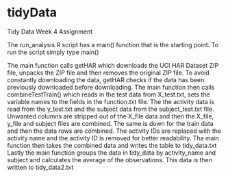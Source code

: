 # tidyData
Tidy Data Week 4 Assignment

The run_analysis.R script has a main() function that is the starting point.
To run the script simply type main()

The main function calls getHAR which downloads the UCI HAR Dataset ZIP file, unpacks the ZIP file and then removes the original ZIP file. To avoid constantly downloading the data, getHAR checks if the data has been previously downloaded before downloading.
The main function then calls combineTestTrain() which reads in the test data from X_test.txt, sets the variable names to the fields in the function.txt file. The the activity data is read from the y_test.txt and the subject data from the subject_test.txt file. Unwanted columns are stripped out of the X_file data and then the X_file, y_file and subject files are combined. The same is down for the train data and then the data rows are combined. The activity IDs are replaced with the activity name and the activity ID is removed for better readability.
Tha main function then takes the combined data and writes the table to tidy_data.txt
Lastly the main function groups the data in tidy_data by activity_name and subject and calculates the average of the observations. This data is then written to tidy_data2.txt


